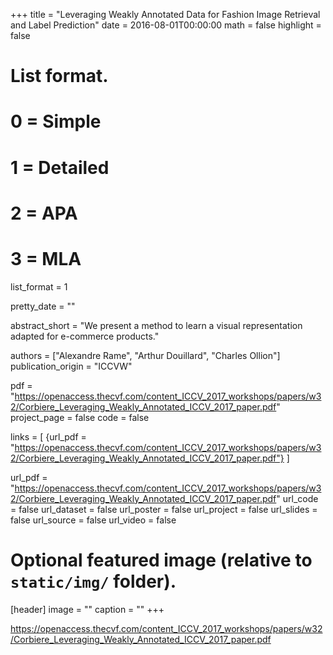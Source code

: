 +++
title = "Leveraging Weakly Annotated Data for Fashion Image Retrieval and Label Prediction"
date = 2016-08-01T00:00:00
math = false
highlight = false

# List format.
#   0 = Simple
#   1 = Detailed
#   2 = APA
#   3 = MLA
list_format = 1

pretty_date = ""

abstract_short = "We present a method to learn a visual representation adapted for e-commerce products."

authors = ["Alexandre Rame", "Arthur Douillard", "Charles Ollion"]
publication_origin = "ICCVW"

pdf = "https://openaccess.thecvf.com/content_ICCV_2017_workshops/papers/w32/Corbiere_Leveraging_Weakly_Annotated_ICCV_2017_paper.pdf"
project_page = false
code = false

links = [
    {url_pdf = "https://openaccess.thecvf.com/content_ICCV_2017_workshops/papers/w32/Corbiere_Leveraging_Weakly_Annotated_ICCV_2017_paper.pdf"}
]

url_pdf = "https://openaccess.thecvf.com/content_ICCV_2017_workshops/papers/w32/Corbiere_Leveraging_Weakly_Annotated_ICCV_2017_paper.pdf"
url_code = false
url_dataset = false
url_poster = false
url_project = false
url_slides = false
url_source = false
url_video = false

# Optional featured image (relative to `static/img/` folder).
[header]
image = ""
caption = ""
+++

https://openaccess.thecvf.com/content_ICCV_2017_workshops/papers/w32/Corbiere_Leveraging_Weakly_Annotated_ICCV_2017_paper.pdf
